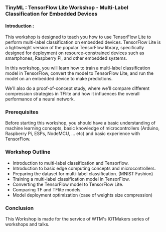 ### TinyML : TensorFlow Lite Workshop - Multi-Label Classification for Embedded Devices



#### Introduction : 

This workshop is designed to teach you how to use TensorFlow Lite to perform multi-label classification on embedded devices. TensorFlow Lite is a lightweight version of the popular TensorFlow library, specifically designed for deployment on resource-constrained devices such as smartphones, Raspberry Pi, and other embedded systems.

In this workshop, you will learn how to train a multi-label classification model in TensorFlow, convert the model to TensorFlow Lite, and run the model on an embedded device to make predictions.

We'll also do a proof-of-concept study, where we'll compare different compression strategies in TFlite and how it influences the overall performance of a neural network.


### Prerequisites
Before starting this workshop, you should have a basic understanding of machine learning concepts, basic knowledge of microcontrollers (Arduino, Raspberry Pi, ESPs, NodeMCU, ... etc) and basic experience with TensorFlow.



### Workshop Outline
- Introduction to multi-label classification and Tensorflow.
- Introduction to basic edge computing concepts and microcontrollers.
- Preparing the dataset for multi-label classification. (MNIST Fashion)
- Training a multi-label classification model in TensorFlow.
- Converting the TensorFlow model to TensorFlow Lite.
- Comparing TF and TFlite models.
- Model deployment optimization (case of weights size compression)

### Conclusion
This Workshop is made for the service of WTM's IOTMakers series of workshops and talks.